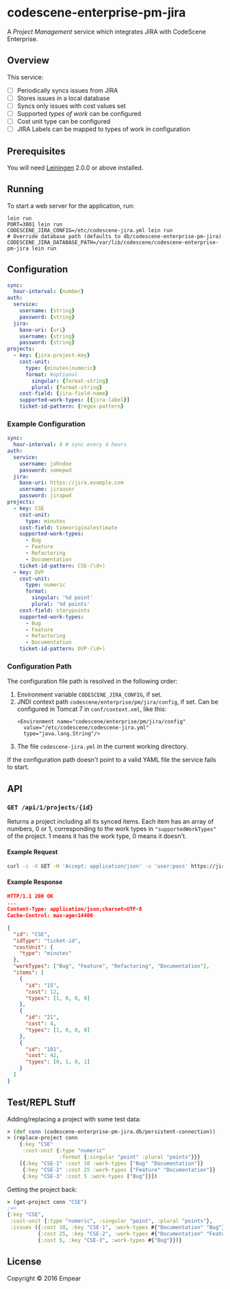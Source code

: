 # codescene-enterprise-pm-jira

A *Project Management* service which integrates JIRA with CodeScene Enterprise.

## Overview

This service:

- [ ] Periodically syncs issues from JIRA
- [ ] Stores issues in a local database
- [ ] Syncs only issues with cost values set
- [ ] Supported *types of work* can be configured
- [ ] Cost unit type can be configured
- [ ] JIRA Labels can be mapped to types of work in configuration

## Prerequisites

You will need [Leiningen][] 2.0.0 or above installed.

[leiningen]: https://github.com/technomancy/leiningen

## Running

To start a web server for the application, run:

    lein run
    PORT=3001 lein run
    CODESCENE_JIRA_CONFIG=/etc/codescene-jira.yml lein run
    # Override database path (defaults to db/codescene-enterprise-pm-jira)
    CODESCENE_JIRA_DATABASE_PATH=/var/lib/codescene/codescene-enterprise-pm-jira lein run

## Configuration

```yaml
sync:
  hour-interval: {number}
auth:
  service:
    username: {string}
    password: {string}
  jira:
    base-uri: {uri}
    username: {string}
    password: {string}
projects:
  - key: {jira-project-key}
    cost-unit:
      type: {minutes|numeric}
      format: #optional
        singular: {format-string}
        plural: {format-string}
    cost-field: {jira-field-name}
    supported-work-types: [{jira-label}]
    ticket-id-pattern: {regex-pattern}
```

### Example Configuration

```yaml
sync:
  hour-interval: 4 # sync every 4 hours
auth:
  service:
    username: johndoe
    password: somepwd
  jira:
    base-uri: https://jira.example.com
    username: jirauser
    password: jirapwd
projects:
  - key: CSE
    cost-unit:
      type: minutes
    cost-field: timeoriginalestimate
    supported-work-types:
      - Bug
      - Feature
      - Refactoring
      - Documentation
    ticket-id-pattern: CSE-(\d+)
  - key: DVP
    cost-unit:
      type: numeric
      format:
        singular: '%d point'
        plural: '%d points'
    cost-field: storypoints
    supported-work-types:
      - Bug
      - Feature
      - Refactoring
      - Documentation
    ticket-id-pattern: DVP-(\d+)
```

### Configuration Path

The configuration file path is resolved in the following order:

1. Environment variable `CODESCENE_JIRA_CONFIG`, if set.
1. JNDI context path `codescene/enterprise/pm/jira/config`, if set. Can be
   configured in Tomcat 7 in `conf/context.xml`, like this:
   ```
   <Environment name="codescene/enterprise/pm/jira/config"
     value="/etc/codescene/codescene-jira.yml"
     type="java.lang.String"/>
   ```
1. The file `codescene-jira.yml` in the current working directory.

If the configuration path doesn't point to a valid YAML file the service
fails to start.

## API

### `GET /api/1/projects/{id}`

Returns a project including all its synced items. Each item has an array of
numbers, 0 or 1, corresponding to the work types in `"supportedWorkTypes"` of
the project. 1 means it has the work type, 0 means it doesn't.

#### Example Request

```bash
curl -i -X GET -H 'Accept: application/json' -u 'user:pass' https://jira-integration.codescene.io/api/1/projects/CSE
```

#### Example Response

```json
HTTP/1.1 200 OK
...
Content-Type: application/json;charset=UTF-8
Cache-Control: max-age=14400

{
  "id": "CSE",
  "idType": "ticket-id",
  "costUnit": {
    "type": "minutes"
  },
  "workTypes": ["Bug", "Feature", "Refactoring", "Documentation"],
  "items": [
    {
      "id": "15",
      "cost": 12,
      "types": [1, 0, 0, 0]
    },
    {
      "id": "21",
      "cost": 4,
      "types": [1, 0, 0, 0]
    },
    {
      "id": "181",
      "cost": 42,
      "types": [0, 1, 0, 1]
    }
  ]
}
```

## Test/REPL Stuff

Adding/replacing a project with some test data:

``` clojure
> (def conn (codescene-enterprise-pm-jira.db/persistent-connection))
> (replace-project conn
    {:key "CSE"
     :cost-unit {:type "numeric"
                 :format {:singular "point" :plural "points"}}}
    [{:key "CSE-1" :cost 10 :work-types ["Bug" "Documentation"]}
     {:key "CSE-2" :cost 25 :work-types ["Feature" "Documentation"]}
     {:key "CSE-3" :cost 5 :work-types ["Bug"]}])
```

Getting the project back:

```clojure
> (get-project conn "CSE")
;=>
{:key "CSE",
 :cost-unit {:type "numeric", :singular "point", :plural "points"},
 :issues ({:cost 10, :key "CSE-1", :work-types #{"Documentation" "Bug"}}
          {:cost 25, :key "CSE-2", :work-types #{"Documentation" "Feature"}}
          {:cost 5, :key "CSE-3", :work-types #{"Bug"}})}
```

## License

Copyright © 2016 Empear
